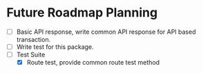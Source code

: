 # Future Roadmap Planning

- [ ] Basic API response, write common API response for API based transaction.
- [ ] Write test for this package.
- [ ] Test Suite
    - [x] Route test, provide common route test method  
